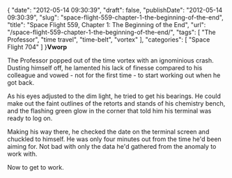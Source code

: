 {
    "date": "2012-05-14 09:30:39",
    "draft": false,
    "publishDate": "2012-05-14 09:30:39",
    "slug": "space-flight-559-chapter-1-the-beginning-of-the-end",
    "title": "Space Flight 559, Chapter 1: The Beginning of the End",
    "url": "\/space-flight-559-chapter-1-the-beginning-of-the-end\/",
    "tags": [
        "The Professor",
        "time travel",
        "time-belt",
        "vortex"
    ],
    "categories": [
        "Space Flight 704"
    ]
}**Vworp**

The Professor popped out of the time vortex with an ignominious crash.
Dusting himself off, he lamented his lack of finesse compared to his
colleague and vowed - not for the first time - to start working out when
he got back.

As his eyes adjusted to the dim light, he tried to get his bearings. He
could make out the faint outlines of the retorts and stands of his
chemistry bench, and the flashing green glow in the corner that told him
his terminal was ready to log on.

Making his way there, he checked the date on the terminal screen and
chuckled to himself. He was only four minutes out from the time he'd
been aiming for. Not bad with only the data he'd gathered from the
anomaly to work with.

Now to get to work.